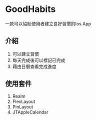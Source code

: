 # GoodHabits
一款可以協助使用者建立良好習慣的Ios App

## 介紹
1. 可以建立習慣
2. 每天完成後可以標記已完成
3. 藉由日曆查看完成進度

## 使用套件
1. Realm
2. FlexLayout
3. PinLayout
4. JTAppleCalendar
